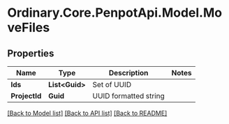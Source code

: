 # Ordinary.Core.PenpotApi.Model.MoveFiles

## Properties

Name | Type | Description | Notes
------------ | ------------- | ------------- | -------------
**Ids** | **List&lt;Guid&gt;** | Set of UUID | 
**ProjectId** | **Guid** | UUID formatted string | 

[[Back to Model list]](../README.md#documentation-for-models) [[Back to API list]](../README.md#documentation-for-api-endpoints) [[Back to README]](../README.md)

